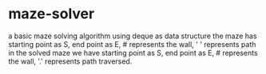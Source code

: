 # maze-solver
a basic maze solving algorithm using deque as data structure
the maze has starting point as S, end point as E, # represents the wall, ' ' represents path
in the solved maze we have starting point as S, end point as E, # represents the wall, '.' represents path traversed.
